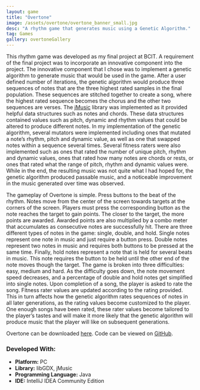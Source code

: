 ```yaml
---
layout: game
title: "Overtone"
image: /assets/overtone/overtone_banner_small.jpg
desc: "A rhythm game that generates music using a Genetic Algorithm."
tag: Games
gallery: overtoneGallery
---
```


This rhythm game was developed as my final project at BCIT. A requirement of the final project was to incorporate an innovative component into the project. The innovative component that I chose was to implement a genetic algorithm to generate music that would be used in the game. After a user defined number of iterations, the genetic algorithm would produce three sequences of notes that are the three highest rated samples in the final population. These sequences are stitched together to create a song, where the highest rated sequence becomes the chorus and the other two sequences are verses. The <a href=”http://explodingart.com/jmusic/”>jMusic</a> library was implemented as it provided helpful data structures such as notes and chords. These data structures contained values such as pitch, dynamic and rhythm values that could be altered to produce different notes. In my implementation of the genetic algorithm, several mutators were implemented including ones that mutated a note’s rhythm, pitch and dynamic value, as well as one that swapped notes within a sequence several times. Several fitness raters were also implemented such as ones that rated the number of unique pitch, rhythm and dynamic values, ones that rated how many notes are chords or rests, or ones that rated what the range of pitch, rhythm and dynamic values were. While in the end, the resulting music was not quite what I had hoped for, the genetic algorithm produced passable music, and a noticeable improvement in the music generated over time was observed.

The gameplay of Overtone is simple. Press buttons to the beat of the rhythm. Notes move from the center of the screen towards targets at the corners of the screen. Players must press the corresponding button as the note reaches the target to gain points. The closer to the target, the more points are awarded. Awarded points are also multiplied by a combo meter that accumulates as consecutive notes are successfully hit. There are three different types of notes in the game: single, double, and hold. Single notes represent one note in music and just require a button press. Double notes represent two notes in music and requires both buttons to be pressed at the same time. Finally, hold notes represent a note that is held for several beats in music. This note requires the button to be held until the other end of the note moves though the target. The game is broken into three difficulties: easy, medium and hard. As the difficulty goes down, the note movement speed decreases, and a percentage of double and hold notes get simplified into single notes. Upon completion of a song, the player is asked to rate the song. Fitness rater values are updated according to the rating provided. This in turn affects how the genetic algorithm rates sequences of notes in all later generations, as the rating values become customized to the player. One enough songs have been rated, these rater values become tailored to the player’s tastes and will make it more likely that the genetic algorithm will produce music that the player will like on subsequent generations.

Overtone can be downloaded <a href="https://drive.google.com/open?id=0B6pPk6ylguVNbGpoSTVMWGFCc1E">here</a>. Code can be viewed on <a href="https://github.com/twarrre/Overtone">GitHub</a>.

### Developed With:
* __Platform:__ PC
* __Library:__ libGDX, jMusic
* __Programming Language:__ Java
* __IDE:__ IntelliJ IDEA Community Edition
